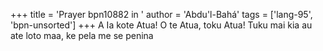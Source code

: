 +++
title = 'Prayer bpn10882 in '
author = 'Abdu'l-Bahá'
tags = ['lang-95', 'bpn-unsorted']
+++
A Ia kote Atua! O te Atua, toku Atua!  Tuku mai kia au ate loto maa, ke pela me se penina
